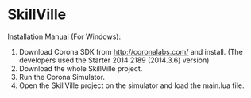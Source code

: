 SkillVille
==========

Installation Manual (For Windows):

1. Download Corona SDK from http://coronalabs.com/ and install. (The developers used the Starter 2014.2189 (2014.3.6) version)
2. Download the whole SkillVille project.
3. Run the Corona Simulator.
4. Open the SkillVille project on the simulator and load the main.lua file.

